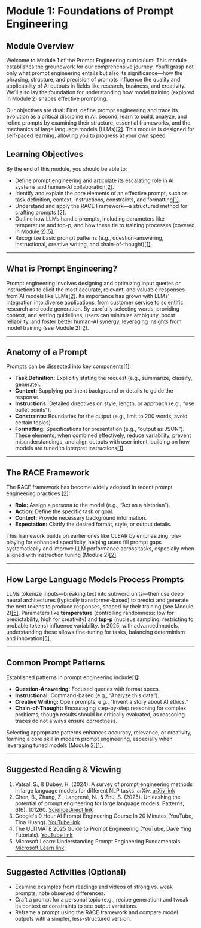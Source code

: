 # Module 1: Foundations of Prompt Engineering

## Module Overview

Welcome to Module 1 of the Prompt Engineering curriculum! This module establishes the groundwork for our comprehensive journey. You'll grasp not only what prompt engineering entails but also its significance—how the phrasing, structure, and precision of prompts influence the quality and applicability of AI outputs in fields like research, business, and creativity. We’ll also lay the foundation for understanding how model training (explored in Module 2) shapes effective prompting.

Our objectives are dual: First, define prompt engineering and trace its evolution as a critical discipline in AI. Second, learn to build, analyze, and refine prompts by examining their structure, essential frameworks, and the mechanics of large language models (LLMs)[[2]](#suggested-reading--viewing). This module is designed for self-paced learning, allowing you to progress at your own speed.

## Learning Objectives

By the end of this module, you should be able to:
- Define prompt engineering and articulate its escalating role in AI systems and human-AI collaboration[[2]](#suggested-reading--viewing).
- Identify and explain the core elements of an effective prompt, such as task definition, context, instructions, constraints, and formatting[[1]](#suggested-reading--viewing).
- Understand and apply the RACE Framework—a structured method for crafting prompts [[2]](#suggested-reading--viewing).
- Outline how LLMs handle prompts, including parameters like temperature and top-p, and how these tie to training processes (covered in Module 2)[[5]](#suggested-reading--viewing).
- Recognize basic prompt patterns (e.g., question-answering, instructional, creative writing, and chain-of-thought)[[1]](#suggested-reading--viewing).

---

## What is Prompt Engineering?

Prompt engineering involves designing and optimizing input queries or instructions to elicit the most accurate, relevant, and valuable responses from AI models like LLMs[[2]](#suggested-reading--viewing). Its importance has grown with LLMs' integration into diverse applications, from customer service to scientific research and code generation. By carefully selecting words, providing context, and setting guidelines, users can minimize ambiguity, boost reliability, and foster better human-AI synergy, leveraging insights from model training (see Module 2)[[2]](#suggested-reading--viewing).

---

## Anatomy of a Prompt

Prompts can be dissected into key components[[1]](#suggested-reading--viewing):
- **Task Definition:** Explicitly stating the request (e.g., summarize, classify, generate).
- **Context:** Supplying pertinent background or details to guide the response.
- **Instructions:** Detailed directives on style, length, or approach (e.g., “use bullet points”).
- **Constraints:** Boundaries for the output (e.g., limit to 200 words, avoid certain topics).
- **Formatting:** Specifications for presentation (e.g., “output as JSON”).
These elements, when combined effectively, reduce variability, prevent misunderstandings, and align outputs with user intent, building on how models are tuned to interpret instructions[[1]](#suggested-reading--viewing).

---

## The RACE Framework

The RACE framework has become widely adopted in recent prompt engineering practices [[2]](#suggested-reading--viewing):
- **Role:** Assign a persona to the model (e.g., “Act as a historian”).
- **Action:** Define the specific task or goal.
- **Context:** Provide necessary background information.
- **Expectation:** Clarify the desired format, style, or output details.

This framework builds on earlier ones like CLEAR by emphasizing role-playing for enhanced specificity, helping users fill prompt gaps systematically and improve LLM performance across tasks, especially when aligned with instruction tuning (Module 2)[[2]](#suggested-reading--viewing).

---

## How Large Language Models Process Prompts

LLMs tokenize inputs—breaking text into subword units—then use deep neural architectures (typically transformer-based) to predict and generate the next tokens to produce responses, shaped by their training (see Module 2)[[5]](#suggested-reading--viewing). Parameters like **temperature** (controlling randomness: low for predictability, high for creativity) and **top-p** (nucleus sampling: restricting to probable tokens) influence variability. In 2025, with advanced models, understanding these allows fine-tuning for tasks, balancing determinism and innovation[[5]](#suggested-reading--viewing).

---

## Common Prompt Patterns

Established patterns in prompt engineering include[[1]](#suggested-reading--viewing):
- **Question-Answering:** Focused queries with format specs.
- **Instructional:** Command-based (e.g., “Analyze this data”).
- **Creative Writing:** Open prompts, e.g., “Invent a story about AI ethics.”
- **Chain-of-Thought:** Encouraging step-by-step reasoning for complex problems, though results should be critically evaluated, as reasoning traces do not always ensure correctness.

Selecting appropriate patterns enhances accuracy, relevance, or creativity, forming a core skill in modern prompt engineering, especially when leveraging tuned models (Module 2)[[1]](#suggested-reading--viewing).

---

## Suggested Reading & Viewing

1. Vatsal, S., & Dubey, H. (2024). A survey of prompt engineering methods in large language models for different NLP tasks. arXiv. [arXiv link](https://arxiv.org/abs/2407.12994)
2. Chen, B., Zhang, Z., Langrené, N., & Zhu, S. (2025). Unleashing the potential of prompt engineering for large language models. Patterns, 6(6), 101260. [ScienceDirect link](https://www.sciencedirect.com/science/article/pii/S2666389925001084)
3. Google's 9 Hour AI Prompt Engineering Course In 20 Minutes (YouTube, Tina Huang). [YouTube link](https://www.youtube.com/watch?v=p09yRj47kNM)
4. The ULTIMATE 2025 Guide to Prompt Engineering (YouTube, Dave Ying Tutorials). [YouTube link](https://www.youtube.com/watch?v=bIxbpIwYTXI)
5. Microsoft Learn: Understanding Prompt Engineering Fundamentals. [Microsoft Learn link](https://learn.microsoft.com/en-us/shows/generative-ai-for-beginners/understanding-prompt-engineering-fundamentals-generative-ai-for-beginners)

---

## Suggested Activities (Optional)

- Examine examples from readings and videos of strong vs. weak prompts; note observed differences.
- Craft a prompt for a personal topic (e.g., recipe generation) and tweak its context or constraints to see output variations.
- Reframe a prompt using the RACE framework and compare model outputs with a simpler, less-structured version.